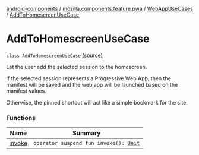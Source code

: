 [android-components](../../../index.md) / [mozilla.components.feature.pwa](../../index.md) / [WebAppUseCases](../index.md) / [AddToHomescreenUseCase](./index.md)

# AddToHomescreenUseCase

`class AddToHomescreenUseCase` [(source)](https://github.com/mozilla-mobile/android-components/blob/master/components/feature/pwa/src/main/java/mozilla/components/feature/pwa/WebAppUseCases.kt#L32)

Let the user add the selected session to the homescreen.

If the selected session represents a Progressive Web App, then the
manifest will be saved and the web app will be launched based on the
manifest values.

Otherwise, the pinned shortcut will act like a simple bookmark for the site.

### Functions

| Name | Summary |
|---|---|
| [invoke](invoke.md) | `operator suspend fun invoke(): `[`Unit`](https://kotlinlang.org/api/latest/jvm/stdlib/kotlin/-unit/index.html) |
